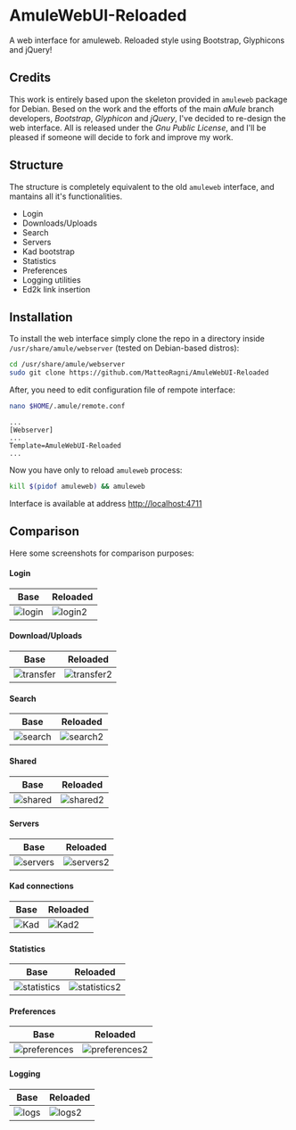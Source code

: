 # AmuleWebUI-Reloaded #

A web interface for amuleweb. Reloaded style using Bootstrap, Glyphicons and jQuery!

## Credits 

This work is entirely based upon the skeleton provided in `amuleweb` package for Debian. Besed on the work and the efforts of the main _aMule_ branch developers, _Bootstrap_, _Glyphicon_ and _jQuery_, I've decided to re-design the web interface. All is released under the _Gnu Public License_, and I'll be pleased if someone will decide to fork and improve my work.

## Structure 

The structure is completely equivalent to the old `amuleweb` interface, and mantains all it's functionalities. 

 * Login
 * Downloads/Uploads
 * Search
 * Servers
 * Kad bootstrap
 * Statistics
 * Preferences
 * Logging utilities
 * Ed2k link insertion

## Installation

To install the web interface simply clone the repo in a directory inside `/usr/share/amule/webserver` (tested on Debian-based distros):

``` bash
cd /usr/share/amule/webserver
sudo git clone https://github.com/MatteoRagni/AmuleWebUI-Reloaded
```

After, you need to edit configuration file of rempote interface:

``` bash
nano $HOME/.amule/remote.conf
```

```
...
[Webserver]
...
Template=AmuleWebUI-Reloaded
...
```

Now you have only to reload `amuleweb` process:

``` bash
kill $(pidof amuleweb) && amuleweb
```

Interface is available at address [http://localhost:4711](http://localhost:4711)

## Comparison 

Here some screenshots for comparison purposes:

#### Login 

| Base | Reloaded |
| ---- | -------- |
| ![login](https://www.dropbox.com/s/ih4blod2tp4inf8/Login.png "Base login") | ![login2](https://www.dropbox.com/s/21xivcu7kg7xvt7/Login.png "Reloaded login") |

#### Download/Uploads

| Base | Reloaded |
| ---- | -------- |
| ![transfer](https://www.dropbox.com/s/lofkdwf6yfmbv45/Transfer.png "Base transfer") | ![transfer2](https://www.dropbox.com/s/5yb0igzbyvic5d8/Transfer.png "Reloaded transfer") |

#### Search

| Base | Reloaded |
| ---- | -------- |
| ![search](https://www.dropbox.com/s/ugotslmr6v17dqs/Search.png "Base search") | ![search2](https://www.dropbox.com/s/5bpz0bnv4efqe57/Search.png "Reloaded search") |

#### Shared

| Base | Reloaded |
| ---- | -------- |
| ![shared](https://www.dropbox.com/s/vlfuysd5zr8121i/Shared.png "Base shared") | ![shared2](https://www.dropbox.com/s/hgvi2rdc7nrl8cs/Shared.png "Reloaded shared") |


#### Servers

| Base | Reloaded |
| ---- | -------- |
| ![servers](https://www.dropbox.com/s/9yvscvgbkwoj8t1/Server.png "Base servers") | ![servers2](https://www.dropbox.com/s/sf157fgav9beioe/Server.png "Reloaded servers") |

#### Kad connections

| Base | Reloaded |
| ---- | -------- |
| ![Kad](https://www.dropbox.com/s/96df72fajx8udvg/Kad.png "Base Kad") | ![Kad2](https://www.dropbox.com/s/9dmcivjsh432iq1/Kad.png "Reloaded Kad") |

#### Statistics

| Base | Reloaded |
| ---- | -------- |
| ![statistics](https://www.dropbox.com/s/guu7fciugx9edy2/Stats.png "Base statistics") | ![statistics2](https://www.dropbox.com/s/cqcf78jfbmlkf8w/Stats.png "Reloaded statistics") |

#### Preferences

| Base | Reloaded |
| ---- | -------- |
| ![preferences](https://www.dropbox.com/s/mxhh89dbas005rh/Prefs.png "Base preferences") | ![preferences2](https://www.dropbox.com/s/pdw4c4vc3gdigvw/Prefs.png "Reloaded preferences") |

#### Logging

| Base | Reloaded |
| ---- | -------- |
| ![logs](https://www.dropbox.com/s/qqbrlf5y15zewcx/Log.png "Base logs") | ![logs2](https://www.dropbox.com/s/pa99mxma91fwdg3/Logs.png "Reloaded logs") |